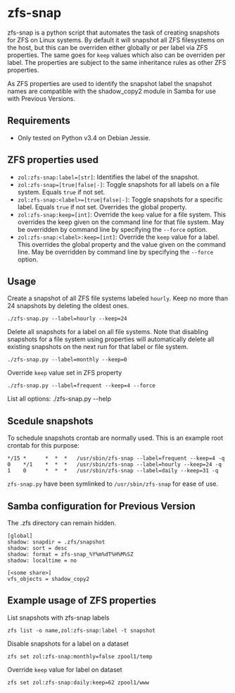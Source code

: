# zfs-snap
zfs-snap is a python script that automates the task of creating snapshots
for ZFS on Linux systems. By default it will snapshot all ZFS filesystems on
the host, but this can be overriden either globally or per label via ZFS
properties. The same goes for `keep` values which also can be overriden per
label. The properties are subject to the same inheritance rules as other
ZFS properties.

As ZFS properties are used to identify the snapshot label the snapshot names
are compatible with the shadow_copy2 module in Samba for use with
Previous Versions.

## Requirements
* Only tested on Python v3.4 on Debian Jessie.

## ZFS properties used
* `zol:zfs-snap:label=[str]`: Identifies the label of the snapshot.
* `zol:zfs-snap=[true|false|-]`: Toggle snapshots for all labels on a file
  system. Equals `true` if not set.
* `zol:zfs-snap:<label>=[true|false|-]`: Toggle snapshots for a specific label.
  Equals `true` if not set. Overrides the global property.
* `zol:zfs-snap:keep=[int]`: Override the `keep` value for a file system.
  This overrides the keep given on the command line for that file system.
  May be overridden by command line by specifying the `--force` option.
* `zol:zfs-snap:<label>:keep=[int]`: Override the `keep` value for a label.
  This overrides the global property and the value given on the command line.
  May be overridden by command line by specifying the `--force` option.

## Usage
Create a snapshot of all ZFS file systems labeled `hourly`. Keep no more than 24
snapshots by deleting the oldest ones.

    ./zfs-snap.py --label=hourly --keep=24
Delete all snapshots for a label on all file systems. Note that disabling
snapshots for a file system using properties will automatically delete all
existing snapshots on the next run for that label or file system.

    ./zfs-snap.py --label=monthly --keep=0
Override `keep` value set in ZFS property

    ./zfs-snap.py --label=frequent --keep=4 --force
List all options:
    ./zfs-snap.py --help

## Scedule snapshots
To schedule snapshots crontab are normally used. This is an example root
crontab for this purpose:

    */15 *      *  *  *   /usr/sbin/zfs-snap --label=frequent --keep=4 -q
    0    */1    *  *  *   /usr/sbin/zfs-snap --label=hourly --keep=24 -q
    1    0      *  *  *   /usr/sbin/zfs-snap --label=daily --keep=31 -q

`zfs-snap.py` have been symlinked to `/usr/sbin/zfs-snap` for ease of use.

## Samba configuration for Previous Version
The .zfs directory can remain hidden.

    [global]
    shadow: snapdir = .zfs/snapshot
    shadow: sort = desc
    shadow: format = zfs-snap_%Y%m%dT%H%M%SZ
    shadow: localtime = no

    [<some share>]
    vfs_objects = shadow_copy2

## Example usage of ZFS properties
List snapshots with zfs-snap labels

    zfs list -o name,zol:zfs-snap:label -t snapshot
Disable snapshots for a label on a dataset

    zfs set zol:zfs-snap:monthly=false zpool1/temp
Override `keep` value for label on dataset

    zfs set zol:zfs-snap:daily:keep=62 zpool1/www